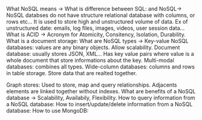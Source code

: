 What NoSQL means -> 
What is difference between SQL: and NoSQL->
NoSQL databses do not have structure relational database with columns, or rows etc...
It is used to store high and unstructured volume of data.
Ex of unstructured date: emails, log files, images, videos, user session data...
What is ACID -> Acronym for Atomicity, Consitency, Isolation, Durability.
What is a document storage:
What are NoSQL types -> Key-value NoSQL databases: values are any binary objects.
Allow scalability.
Document database: usually stores JSON, XML... Has key value pairs where value is a whole document that store informations about the key.
Multi-modal databases: combines all types.
Wide-column databases: columns and rows in table storage. Store data that are realted together.

Graph stores:
Used to store, map and query relationships. Adjacents elements are linked together without indexes.
What are benefits of a NoSQL database -> Scalability, Availabily, Flexibility.
How to query information from a NoSQL database:
How to insert/update/delete information from a NoSQL database:
How to use MongoDB: